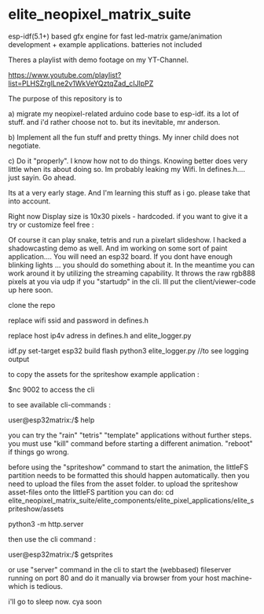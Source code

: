 # elite_neopixel_matrix_suite
esp-idf(5.1+) based gfx engine for fast led-matrix game/animation development + example applications. batteries not included

Theres a playlist with demo footage on my YT-Channel.

https://www.youtube.com/playlist?list=PLHSZrglLne2v1WkVeYQztqZad_cIJlpPZ


The purpose of this repository is to 

a) migrate my neopixel-related arduino code base to esp-idf. its a lot of stuff. and i'd rather choose not to. but its inevitable, mr anderson.

b) Implement all the fun stuff and pretty things. My inner child does not negotiate.

c) Do it "properly". I know how not to do things. Knowing better does very little when its about doing so. Im probably leaking my Wifi. In defines.h....  just sayin. Go ahead. 

Its at a very early stage. And I'm learning this stuff as i go. please take that into account.

Right now Display size is 10x30 pixels - hardcoded. if you want to give it a try or customize feel free  : 

Of course it can play snake, tetris and run a pixelart slideshow. I hacked a shadowcasting demo as well. And im working on some sort of paint application.... 
You will need an esp32 board. If you dont have enough blinking lights ... you should do something about it. In the meantime you can work around it by utilizing the streaming capability. 
It throws the raw rgb888 pixels at you via udp if you "startudp" in the cli. Ill put the client/viewer-code up here soon. 

clone the repo

replace wifi ssid and password in defines.h

replace host ip4v adress in defines.h and elite_logger.py

idf.py set-target esp32 build flash
python3 elite_logger.py //to see logging output

to copy the assets for the spriteshow example application :

$nc <esp32ip4adress> 9002 to access the cli

to see available cli-commands :

user@esp32matrix:/$ help 

you can try the "rain" "tetris" "template" applications without further steps.
you must use "kill" command before starting a different animation.
"reboot" if things go wrong.

before using the "spriteshow" command to start the animation, the littleFS partition needs to be formatted
this should happen automatically. then you need to upload the files from the asset folder. 
to upload the spriteshow asset-files onto the littleFS partition you can do: 
cd elite_neopixel_matrix_suite/elite_components/elite_pixel_applications/elite_spriteshow/assets

python3 -m http.server

then use the cli command :

user@esp32matrix:/$ getsprites

or use "server" command in the cli to start the (webbased) fileserver running on port 80 and do it manually via browser from your host machine- which is tedious.

i'll go to sleep now. cya soon

